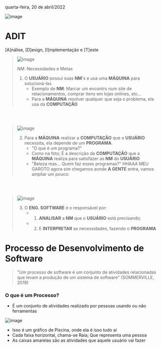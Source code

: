quarta-feira, 20 de abril/2022

![image](https://user-images.githubusercontent.com/87860884/164286499-cf27772c-8e22-42dc-9c02-cc6d5a5bee38.png)

# ADIT

[A]nálise, [D]esign, [I]mplementação e [T]este
 
 
 
> ![image](https://user-images.githubusercontent.com/87860884/164552899-64a914f4-9a56-4c6f-b6ab-e6b908b749bc.png)
> 
> NM: Necessidades e Metas
> 1. O **USUÁRIO** possui suas **NM**'s e usa uma **MÁQUINA** para solucioná-las
>       - Exemplo de **NM**: Marcar um encontro num site de relacionamentos, comprar itens em lojas onlines, etc...
>       - Para a **MÁQUINA** resolver qualquer que seja o problema, ela usa da **COMPUTAÇÃO**
  
<br><br>
  
> ![image](https://user-images.githubusercontent.com/87860884/164554414-39e6d1fc-6c93-418d-b910-77bf3f55ffdc.png)
> 
> 2. Para a **MÁQUINA** realizar a **COMPUTAÇÃO** que o **USUÁRIO** necessita, ela depende de um **PROGRAMA**.
>       - "O que é um programa?"
>       - Como na foto; É a descrição da **COMPUTAÇÃO** que a **MÁQUINA** realiza para satisfazer as **NM** do **USUÁRIO**
>       - "Beleza mas... Quem faz esses programas?" HHAAA MEU GAROTO agora sim chegamos aonde **A GENTE** entra, vamos ampliar um pouco:

<br><br>

> ![image](https://user-images.githubusercontent.com/87860884/164555181-789dacb8-757d-4301-b40b-342c2f09c69c.png)
>
> 3. O **ENG. SOFTWARE** é o responsável por: 
>       - 1. **ANALISAR** a **NM** que o **USUÁRIO** está precisando;
>       - 2. E **INTERPRETAR** as necessidades, fazendo o **PROGRAMA**




# Processo de Desenvolvimento de Software
> "Um processo de software é um conjunto de atividades relacionadas que levam a produção de um sistema de software" (SOMMERVILLE, 2019)

### O que é um Processo?
- É um conjunto de atividades realizado por pessoas usando ou não ferramentas

![image](https://user-images.githubusercontent.com/87860884/164556499-5fb68ae3-b723-4a66-966f-234ccb9cf0af.png)

- Isso é um gráfico de Piscina, onde ela é isso tudo aí
- Cada faixa horizontal, chama-se Raia; Que representa uma pessoa
- As caixas amarelas são as atividades que aquele usuário vai fazer


